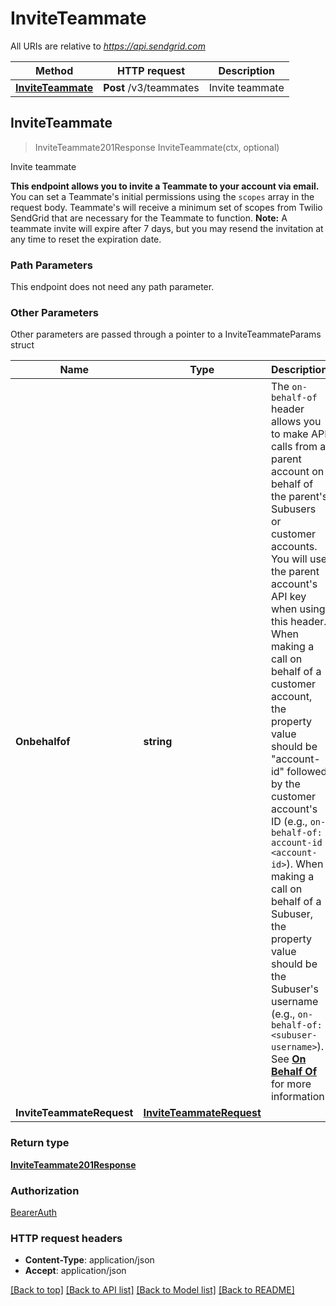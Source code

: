 # InviteTeammate

All URIs are relative to *https://api.sendgrid.com*

Method | HTTP request | Description
------------- | ------------- | -------------
[**InviteTeammate**](InviteTeammate.md#InviteTeammate) | **Post** /v3/teammates | Invite teammate



## InviteTeammate

> InviteTeammate201Response InviteTeammate(ctx, optional)

Invite teammate

**This endpoint allows you to invite a Teammate to your account via email.**  You can set a Teammate's initial permissions using the `scopes` array in the request body. Teammate's will receive a minimum set of scopes from Twilio SendGrid that are necessary for the Teammate to function.  **Note:** A teammate invite will expire after 7 days, but you may resend the invitation at any time to reset the expiration date.

### Path Parameters

This endpoint does not need any path parameter.

### Other Parameters

Other parameters are passed through a pointer to a InviteTeammateParams struct


Name | Type | Description
------------- | ------------- | -------------
**Onbehalfof** | **string** | The `on-behalf-of` header allows you to make API calls from a parent account on behalf of the parent's Subusers or customer accounts. You will use the parent account's API key when using this header. When making a call on behalf of a customer account, the property value should be \"account-id\" followed by the customer account's ID (e.g., `on-behalf-of: account-id <account-id>`). When making a call on behalf of a Subuser, the property value should be the Subuser's username (e.g., `on-behalf-of: <subuser-username>`). See [**On Behalf Of**](https://docs.sendgrid.com/api-reference/how-to-use-the-sendgrid-v3-api/on-behalf-of) for more information.
**InviteTeammateRequest** | [**InviteTeammateRequest**](InviteTeammateRequest.md) | 

### Return type

[**InviteTeammate201Response**](InviteTeammate201Response.md)

### Authorization

[BearerAuth](../README.md#BearerAuth)

### HTTP request headers

- **Content-Type**: application/json
- **Accept**: application/json

[[Back to top]](#) [[Back to API list]](../README.md#documentation-for-api-endpoints)
[[Back to Model list]](../README.md#documentation-for-models)
[[Back to README]](../README.md)

